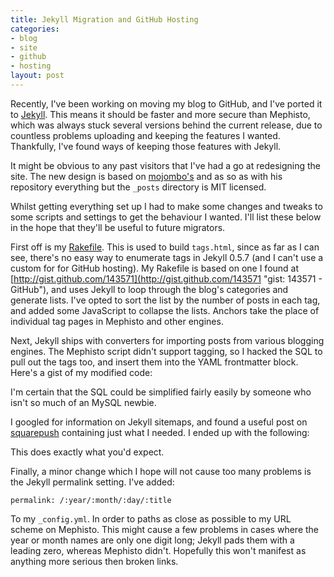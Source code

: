 ```yaml
--- 
title: Jekyll Migration and GitHub Hosting
categories: 
- blog
- site
- github
- hosting
layout: post
---
```


Recently, I've been working on moving my blog to GitHub, and I've ported it to [Jekyll](http://wiki.github.com/mojombo/jekyll "Home - jekyll - GitHub"). This means it should be faster and more secure than Mephisto, which was always stuck several versions behind the current release, due to countless problems uploading and keeping the features I wanted. Thankfully, I've found ways of keeping those features with Jekyll. 

It might be obvious to any past visitors that I've had a go at redesigning the site. The new design is based on [mojombo's](http://github.com/mattfoster/mattfoster.github.com "mattfoster's mattfoster.github.com at master - GitHub") and as so as with his repository everything but the `_posts` directory is MIT licensed.

Whilst getting everything set up I had to make some changes and tweaks to some scripts and settings to get the behaviour I wanted. I'll list these below in the hope that they'll be useful to future migrators.

First off is my [Rakefile](http://github.com/mattfoster/mattfoster.github.com/blob/master/Rakefile "Rakefile at master from mattfoster's mattfoster.github.com - GitHub"). This is used to build `tags.html`, since as far as I can see, there's no easy way to enumerate tags in Jekyll 0.5.7 (and I can't use a custom for for GitHub hosting). My Rakefile is based on one I found at [http://gist.github.com/143571](http://gist.github.com/143571 "gist: 143571 -  GitHub"), and uses Jekyll to loop through the blog's categories and generate lists. I've opted to sort the list by the number of posts in each tag, and added some JavaScript to collapse the lists. Anchors take the place of individual tag pages in Mephisto and other engines. 

Next, Jekyll ships with converters for importing posts from various blogging engines. The Mephisto script didn't support tagging, so I hacked the SQL to pull out the tags too, and insert them into the YAML frontmatter block. Here's a gist of my modified code:

<script src="http://gist.github.com/318743.js"></script>

I'm certain that the SQL could be simplified fairly easily by someone who isn't so much of an MySQL newbie.

I googled for information on Jekyll sitemaps, and found a useful post on [squarepush](http://squarepush.com/articles/2009/08/10/jekyll-sitemap-xml/ "Pushing Squares - Jekyll Sitemaps") containing just what I needed. I ended up with the following:

<script src="http://gist.github.com/318844.js"></script>

This does exactly what you'd expect.

Finally, a minor change which I hope will not cause too many problems is the Jekyll permalink setting. I've added:

    permalink: /:year/:month/:day/:title

To my `_config.yml`. In order to paths as close as possible to my URL scheme on Mephisto. This might cause a few problems in cases where the year or month names are only one digit long; Jekyll pads them with a leading zero, whereas Mephisto didn't. Hopefully this won't manifest as anything more serious then broken links.
